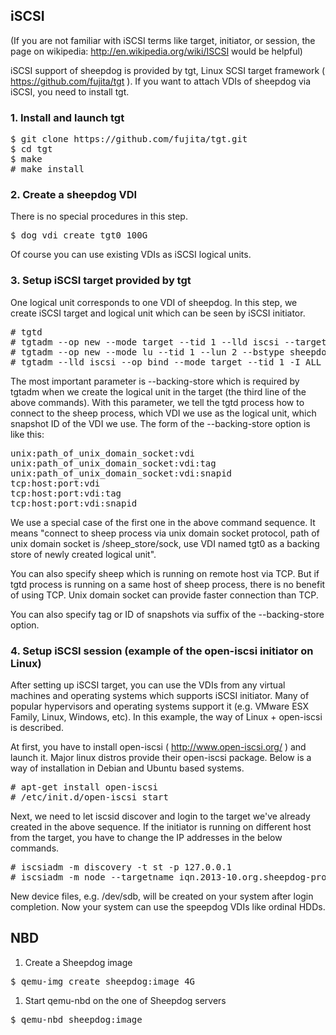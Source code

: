 ## iSCSI

(If you are not familiar with iSCSI terms like target, initiator, or session, the page on wikipedia: http://en.wikipedia.org/wiki/ISCSI would be helpful)

iSCSI support of sheepdog is provided by tgt, Linux SCSI target framework ( https://github.com/fujita/tgt ). If you want to attach VDIs of sheepdog via iSCSI, you need to install tgt.

### 1. Install and launch tgt

<pre>
$ git clone https://github.com/fujita/tgt.git
$ cd tgt
$ make
# make install
</pre>


### 2. Create a sheepdog VDI

There is no special procedures in this step.
<pre>
$ dog vdi create tgt0 100G
</pre>

Of course you can use existing VDIs as iSCSI logical units.

### 3. Setup iSCSI target provided by tgt

One logical unit corresponds to one VDI of sheepdog. In this step, we create iSCSI target and logical unit which can be seen by iSCSI initiator.

<pre>
# tgtd
# tgtadm --op new --mode target --tid 1 --lld iscsi --targetname iqn.2013-10.org.sheepdog-project
# tgtadm --op new --mode lu --tid 1 --lun 2 --bstype sheepdog --backing-store unix:/sheep_store/sock:tgt0
# tgtadm --lld iscsi --op bind --mode target --tid 1 -I ALL
</pre>

The most important parameter is --backing-store which is required by tgtadm when we create the logical unit in the target (the third line of the above commands). With this parameter, we tell the tgtd process how to connect to the sheep process, which VDI we use as the logical unit, which snapshot ID of the VDI we use.
The form of the --backing-store option is like this:

<pre>
unix:path_of_unix_domain_socket:vdi
unix:path_of_unix_domain_socket:vdi:tag
unix:path_of_unix_domain_socket:vdi:snapid
tcp:host:port:vdi
tcp:host:port:vdi:tag
tcp:host:port:vdi:snapid
</pre>

We use a special case of the first one in the above command sequence. It means "connect to sheep process via unix domain socket protocol, path of unix domain socket is /sheep_store/sock, use VDI named tgt0 as a backing store of newly created logical unit".

You can also specify sheep which is running on remote host via TCP. But if tgtd process is running on a same host of sheep process, there is no benefit of using TCP. Unix domain socket can provide faster connection than TCP.

You can also specify tag or ID of snapshots via suffix of the --backing-store option.

### 4. Setup iSCSI session (example of the open-iscsi initiator on Linux)

After setting up iSCSI target, you can use the VDIs from any virtual machines and operating systems which supports iSCSI initiator. Many of popular hypervisors and operating systems support it (e.g. VMware ESX Family, Linux, Windows, etc). In this example, the way of Linux + open-iscsi is described.

At first, you have to install open-iscsi ( http://www.open-iscsi.org/ ) and launch it. Major linux distros provide their open-iscsi package. Below is a way of installation in Debian and Ubuntu based systems.
<pre>
# apt-get install open-iscsi
# /etc/init.d/open-iscsi start
</pre>

Next, we need to let iscsid discover and login to the target we've already created in the above sequence. If the initiator is running on different host from the target, you have to change the IP addresses in the below commands.

<pre>
# iscsiadm -m discovery -t st -p 127.0.0.1
# iscsiadm -m node --targetname iqn.2013-10.org.sheepdog-project --portal 127.0.0.1:3260 --login
</pre>

New device files, e.g. /dev/sdb, will be created on your system after login completion. Now your system can use the speepdog VDIs like ordinal HDDs.

## NBD
1. Create a Sheepdog image
<pre>
$ qemu-img create sheepdog:image 4G
</pre>

1. Start qemu-nbd on the one of Sheepdog servers
<pre>
$ qemu-nbd sheepdog:image
</pre>